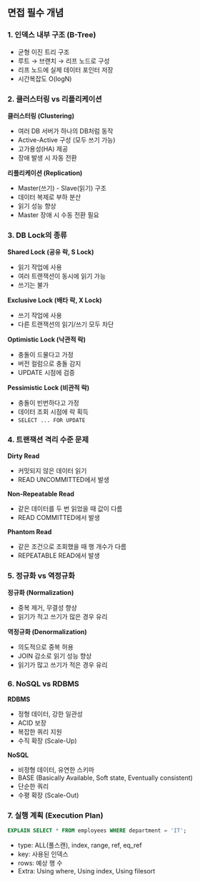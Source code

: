 ## 면접 필수 개념

### 1. 인덱스 내부 구조 (B-Tree)

- 균형 이진 트리 구조
- 루트 → 브랜치 → 리프 노드로 구성
- 리프 노드에 실제 데이터 포인터 저장
- 시간복잡도 O(logN)

### 2. 클러스터링 vs 리플리케이션

**클러스터링 (Clustering)**

- 여러 DB 서버가 하나의 DB처럼 동작
- Active-Active 구성 (모두 쓰기 가능)
- 고가용성(HA) 제공
- 장애 발생 시 자동 전환

**리플리케이션 (Replication)**

- Master(쓰기) - Slave(읽기) 구조
- 데이터 복제로 부하 분산
- 읽기 성능 향상
- Master 장애 시 수동 전환 필요

### 3. DB Lock의 종류

**Shared Lock (공유 락, S Lock)**

- 읽기 작업에 사용
- 여러 트랜잭션이 동시에 읽기 가능
- 쓰기는 불가

**Exclusive Lock (배타 락, X Lock)**

- 쓰기 작업에 사용
- 다른 트랜잭션의 읽기/쓰기 모두 차단

**Optimistic Lock (낙관적 락)**

- 충돌이 드물다고 가정
- 버전 컬럼으로 충돌 감지
- UPDATE 시점에 검증

**Pessimistic Lock (비관적 락)**

- 충돌이 빈번하다고 가정
- 데이터 조회 시점에 락 획득
- `SELECT ... FOR UPDATE`

### 4. 트랜잭션 격리 수준 문제

**Dirty Read**

- 커밋되지 않은 데이터 읽기
- READ UNCOMMITTED에서 발생

**Non-Repeatable Read**

- 같은 데이터를 두 번 읽었을 때 값이 다름
- READ COMMITTED에서 발생

**Phantom Read**

- 같은 조건으로 조회했을 때 행 개수가 다름
- REPEATABLE READ에서 발생

### 5. 정규화 vs 역정규화

**정규화 (Normalization)**

- 중복 제거, 무결성 향상
- 읽기가 적고 쓰기가 많은 경우 유리

**역정규화 (Denormalization)**

- 의도적으로 중복 허용
- JOIN 감소로 읽기 성능 향상
- 읽기가 많고 쓰기가 적은 경우 유리

### 6. NoSQL vs RDBMS

**RDBMS**

- 정형 데이터, 강한 일관성
- ACID 보장
- 복잡한 쿼리 지원
- 수직 확장 (Scale-Up)

**NoSQL**

- 비정형 데이터, 유연한 스키마
- BASE (Basically Available, Soft state, Eventually consistent)
- 단순한 쿼리
- 수평 확장 (Scale-Out)

### 7. 실행 계획 (Execution Plan)

```sql
EXPLAIN SELECT * FROM employees WHERE department = 'IT';
```

- type: ALL(풀스캔), index, range, ref, eq_ref
- key: 사용된 인덱스
- rows: 예상 행 수
- Extra: Using where, Using index, Using filesort